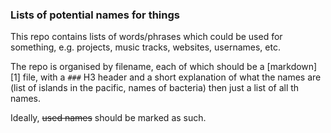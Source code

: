 ### Lists of potential names for things
This repo contains lists of words/phrases which could be used
for something, e.g. projects, music tracks, websites, usernames, etc.

The repo is organised by filename, each of which should be a
[markdown][1] file, with a `###` H3 header and a short explanation
of what the names are (list of islands in the pacific, names of bacteria)
then just a list of all th names.

Ideally, ~~used names~~ should be marked as such.